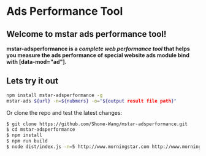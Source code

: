 # Ads Performance Tool

## Welcome to mstar ads performance tool!

**mstar-adsperformance is a *complete web performance tool* that helps you measure the ads performance of special website  ads module bind with [data-mod="ad"].**

 ## Lets try it out

 ```bash
npm install mstar-adsperformance -g
mstar-ads ${url} -n=${nubmers} -o="${output result file path}"
 ```

 Or clone the repo and test the latest changes:

 ```bash
 $ git clone https://github.com/Shone-Wang/mstar-adsperformance.git
 $ cd mstar-adsperformance
 $ npm install
 $ npm run build
 $ node dist/index.js -n=5 http://www.morningstar.com http://www.morningstar.com/markets.html -o="${your file path}"
 ```